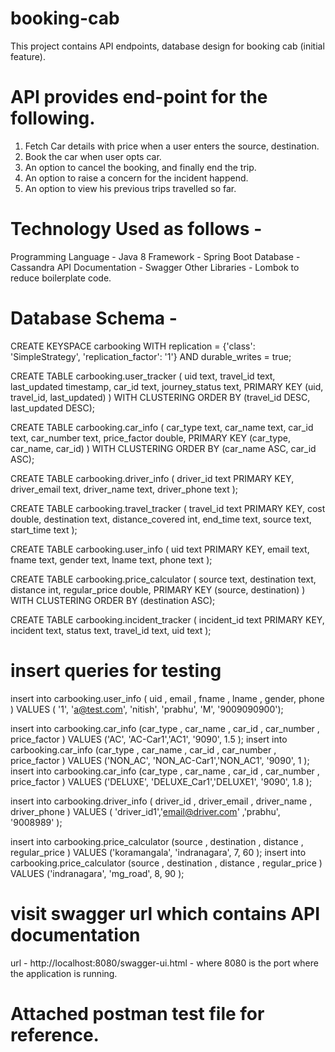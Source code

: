 # booking-cab
This project contains API endpoints, database design for booking cab (initial feature). 

# API provides end-point for the following.

1. Fetch Car details with price when a user enters the source, destination.
2. Book the car when user opts car.
3. An option to cancel the booking, and finally end the trip.
4. An option to raise a concern for the incident happend.
5. An option to view his previous trips travelled so far.

# Technology Used as follows -

Programming Language - Java 8
Framework - Spring Boot
Database - Cassandra
API Documentation - Swagger
Other Libraries - Lombok to reduce boilerplate code.

# Database Schema - 


CREATE KEYSPACE carbooking WITH replication = {'class': 'SimpleStrategy', 'replication_factor': '1'}  AND durable_writes = true;

CREATE TABLE carbooking.user_tracker (
    uid text,
    travel_id text,
    last_updated timestamp,
    car_id text,
    journey_status text,
    PRIMARY KEY (uid, travel_id, last_updated)
) WITH CLUSTERING ORDER BY (travel_id DESC, last_updated DESC);

CREATE TABLE carbooking.car_info (
    car_type text,
    car_name text,
    car_id text,
    car_number text,
    price_factor double,
    PRIMARY KEY (car_type, car_name, car_id)
) WITH CLUSTERING ORDER BY (car_name ASC, car_id ASC);

CREATE TABLE carbooking.driver_info (
    driver_id text PRIMARY KEY,
    driver_email text,
    driver_name text,
    driver_phone text
);

CREATE TABLE carbooking.travel_tracker (
    travel_id text PRIMARY KEY,
    cost double,
    destination text,
    distance_covered int,
    end_time text,
    source text,
    start_time text
);

CREATE TABLE carbooking.user_info (
    uid text PRIMARY KEY,
    email text,
    fname text,
    gender text,
    lname text,
    phone text
);

CREATE TABLE carbooking.price_calculator (
    source text,
    destination text,
    distance int,
    regular_price double,
    PRIMARY KEY (source, destination)
) WITH CLUSTERING ORDER BY (destination ASC);

CREATE TABLE carbooking.incident_tracker (
    incident_id text PRIMARY KEY,
    incident text,
    status text,
    travel_id text,
    uid text
);

# insert queries for testing

insert into carbooking.user_info ( uid , email , fname , lname , gender, phone ) VALUES ( '1', 'a@test.com', 'nitish', 'prabhu', 'M', '9009090900');

 insert into carbooking.car_info (car_type , car_name , car_id , car_number , price_factor ) VALUES ('AC', 'AC-Car1','AC1', '9090', 1.5  );
 insert into carbooking.car_info (car_type , car_name , car_id , car_number , price_factor ) VALUES ('NON_AC', 'NON_AC-Car1','NON_AC1', '9090', 1 );
 insert into carbooking.car_info (car_type , car_name , car_id , car_number , price_factor ) VALUES ('DELUXE', 'DELUXE_Car1','DELUXE1', '9090', 1.8 );

 insert into carbooking.driver_info ( driver_id , driver_email , driver_name , driver_phone ) VALUES ( 'driver_id1','email@driver.com' ,'prabhu', '9008989' );

insert into carbooking.price_calculator (source , destination , distance , regular_price ) VALUES ('koramangala', 'indranagara', 7, 60 );
insert into carbooking.price_calculator (source , destination , distance , regular_price ) VALUES ('indranagara', 'mg_road', 8, 90 );

# visit swagger url which contains API documentation 
url - http://localhost:8080/swagger-ui.html - where 8080 is the port where the application is running.

# Attached postman test file for reference.

